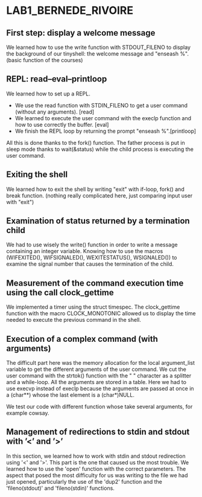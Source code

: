 # LAB1_BERNEDE_RIVOIRE

## First step: display a welcome message
We learned how to use the write function with STDOUT_FILENO to display 
the background of our tinyshell: the welcome message and "enseash %".
(basic function of the courses)

## REPL: read–eval–printloop
We learned how to set up a REPL.
- We use the read function with STDIN_FILENO to get a user command (without any arguments). [read]
- We learned to execute the user command with the execlp function and how to use correctly the buffer. [eval]
- We finish the REPL loop by returning the prompt "enseash %".[printloop]

All this is done thanks to the fork() function.
The father process is put in sleep mode thanks to wait(&status) while the child process is executing the user command.

## Exiting the shell
We learned how to exit the shell by writing "exit" with if-loop, fork() and break function.
(nothing really complicated here, just comparing input user with "exit")

## Examination of status returned by a termination child
We had to use wisely the write() function in order to write a message containing an integer variable.
Knowing how to use the macros (WIFEXITED(), WIFSIGNALED(), WEXITESTATUS(), WSIGNALED()) to examine the 
signal number that causes the termination of the child.

##  Measurement of the command execution time using the call clock_gettime
We implemented a timer using the struct timespec. The clock_gettime function with the macro CLOCK_MONOTONIC 
allowed us to display the time needed to execute the previous command in the shell. 

## Execution of a complex command (with arguments)
The difficult part here was the memory allocation for the local argument_list variable to get the different 
arguments of the user command.
We cut the user command with the strtok() function with the " " character as a splitter and a while-loop.
All the arguments are stored in a table.
Here we had to use execvp instead of execlp because the arguments are passed at once in a (char**) whose the 
last element is a (char*)NULL.

We test our code with different function whose take several arguments, for example cowsay.

## Management of redirections to stdin and stdout with ’<’ and ’>’
In this section, we learned how to work with stdin and stdout redirection using '<' and '>'.
This part is the one that caused us the most trouble. We learned how to use the 'open' function 
with the correct parameters. The aspect that posed the most difficulty for us was writing to the 
file we had just opened, particularly the use of the 'dup2' function and the 'fileno(stdout)' and 
'fileno(stdin)' functions.